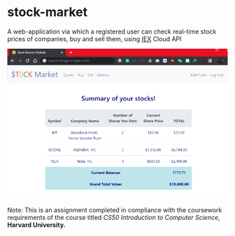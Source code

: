 # stock-market
<p>A web-application via which a registered user can check real-time stock prices of companies, buy and sell them, using&nbsp;<a href="https://iexcloud.io/">IEX</a> Cloud API</p>
<p><img src="https://github.com/zamanwahid16/stock-market/blob/master/Capture.PNG" alt="" /><p>
Note: This is an assignment completed in compliance with the coursework requirements of the course titled <i> CS50 Introduction to Computer Science</i>, <b>Harvard University.<b/>

